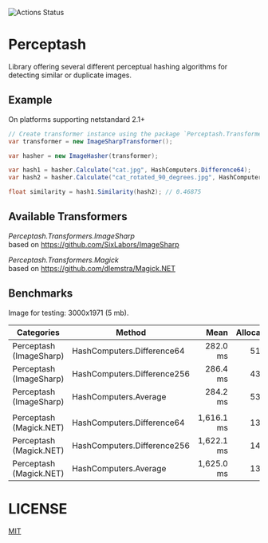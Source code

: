 ![Actions Status](https://github.com/aikidos/Perceptash/workflows/build/badge.svg)

Perceptash
===

Library offering several different perceptual hashing algorithms for detecting similar or duplicate images.  

Example
---

On platforms supporting netstandard 2.1+

```csharp
// Create transformer instance using the package `Perceptash.Transformers.ImageSharp`.
var transformer = new ImageSharpTransformer();

var hasher = new ImageHasher(transformer);

var hash1 = hasher.Calculate("cat.jpg", HashComputers.Difference64);
var hash2 = hasher.Calculate("cat_rotated_90_degrees.jpg", HashComputers.Difference64);

float similarity = hash1.Similarity(hash2); // 0.46875
```

Available Transformers
---

*Perceptash.Transformers.ImageSharp*  
based on https://github.com/SixLabors/ImageSharp  

*Perceptash.Transformers.Magick*  
based on https://github.com/dlemstra/Magick.NET

Benchmarks
--

Image for testing: 3000x1971 (5 mb).

|              Categories |                      Method |       Mean | Allocated |
|------------------------ |---------------------------- |-----------:|----------:|
| Perceptash (ImageSharp) | HashComputers.Difference64  |   282.0 ms |     51 KB |
| Perceptash (ImageSharp) | HashComputers.Difference256 |   286.4 ms |     43 KB |
| Perceptash (ImageSharp) | HashComputers.Average       |   284.2 ms |     53 KB |
|                         |                             |            |           |
| Perceptash (Magick.NET) | HashComputers.Difference64  | 1,616.1 ms |     13 KB |
| Perceptash (Magick.NET) | HashComputers.Difference256 | 1,622.1 ms |     14 KB |
| Perceptash (Magick.NET) | HashComputers.Average       | 1,625.0 ms |     13 KB |

LICENSE
===

[MIT](LICENSE)
